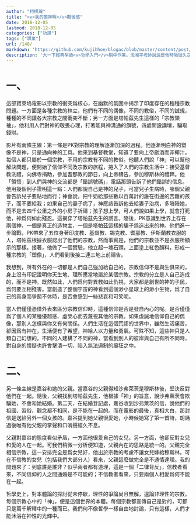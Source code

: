 ```yaml
---
author: "柯棋瀚"
title: "<v>我的箇神啊</v>觀後感"
date: 2018-12-05
lastmod: 2018-12-05
categories: ["功課"]
tags: ["課業"]
url: /140/
markdown: 'https://github.com/kujihhoe/blogac/blob/master/content/post/140uf.md'
description: '大一下經典硏讀<v>哲學入門</v>期中作業。沈湘平老師說這是他時隔很久之後再一次囘到學校的講臺。老師講課也很不錯，雖然內容太淺。繁簡自動轉換，可能有誤。'
---
```


# 一、

這部寶萊塢電影以宗教的衝突爲核心，在幽默的氛圍中揭示了印度存在的種種宗教問題。一方面是各種宗教的林立，他們有不同的偶像，不同的教俗，不同的誡規，種種的不同讓各大宗教之間衝突不斷；另一方面是塔帕茲先生這樣的「宗教領袖」，他利用人們對神的敬畏心理，打著能與神溝通的旗號，四處開設講壇，騙取錢財。

影片有兩條主線：第一條是PK對宗教的理解逐漸加深的過程。他逐漸明白神的塑像不是神，只是通向神的工具。他來到基督教堂，知道了要向上帝獻酒而非椰汁。每個人都只屬於一個宗教，不用的宗教有不同的教俗。他聽人們說「神」可以幫他解決問題，便開始了信仰不同及宗教的旅程，捲入了人們的宗教生活中：接受基督教洗禮，向佛寺捐助，參加耆那教的節日，向上帝禱告，參加穆斯林的禮拜。他「領悟」到人們與神的交流都是「錯誤號碼」，電話那頭告訴了他們錯誤的信息。他用幾個例子證明這一點：人們都說自己是神的兒子，可當兒子生病時，哪個父親會告訴兒子要貼地而行；神會說，把牛奶給那些數以百萬計的誰在街邊的苦難的孩子，而不要給我；如果自己的妻子病了，神應該告訴他去給妻子治病，多陪陪她，而不是去四千公里之外的小房子祈禱；孩子想上學，可人們說如果上學，就會打死他，神爲何如此殘忍。這揭穿了塔帕茲先生的謊言。隨後，PK意識到世界上存在兩個神，一個是真正的造物主，一個是塔帕茲這樣的騙子爲造出來的神。他們進一步論戰，PK帶來了五位身著印度教、基督教、錫克教、耆那教、伊斯蘭教衣服的人，塔帕茲根據衣服認出了他們的宗教，然而事實是，他們的宗教並不是衣服所顯示的那樣。接著，他做了一個實驗，他立起一塊石頭，上面塗上紅色顏料，形成一種宗教的「塑像」，人們看到後接二連三地上前禱告。

我想到，所有外在的一切都是人們自己強加給自己的，宗教信仰不是與生俱來的，身上沒有印記證明你天生地、理所應當地屬於某個宗教。宗教的分立是人自己造成的，而不是神。既然如此，人們爲何對異教如此仇視，大家都是創世的神的子民，爲何要互相殘害。當創造了整個宇宙的神看到這個渺小星球上的渺小生物，爲了自己的真身而爭鬭不休時，是否會感到一絲悲哀和可笑呢。

當人們僅僅憑借外表來區分宗教信仰時，這種信仰是否是發自內心的呢。是否僅僅爲了個人的某種優越感、虛榮心而去蔑視其他的宗教。如果虔誠地信仰自己的偶像，那別人怎樣與你又有何關係。人們生活在這個荒謬的世界中，雖然生活痛苦，卻因爲有神在，生活便有了希望，神給人以力量和勇氣。可殊不知，這些神只是人類自己幻想的。不同的人建構了不同的神，當看到別人的彼岸與自己有所不同時，對自身的懷疑也許會擊潰一切，陷入無法遏制的癲狂之中。

# 二、

另一條主線是嘉谷和她的父親。當嘉谷的父親得知沙弗萊茨是穆斯林後，堅決反對他們在一起。隨後，父親找到塔帕茲先生，他根據「神」的旨意，說沙弗萊茨會欺騙她，不會和她結婚。第二天，在結婚登記處，嘉谷收到沙弗萊茨的信，說他們的祖國、習俗、觀念都不相同，是不能在一起的。而在電影的最後，真相大白，那封信是送給另外一個女孩的。嘉谷提到她父親很愛她，小時候她寫了第一首詩，朗誦過後唯有他父親的掌聲和口哨聲經久不息。

父親對嘉谷的態度看似矛盾，一方面他很愛自己的女兒，另一方面，他卻反對女兒和愛的人在一起。可我們稍微一分析便知道，父親內在的思路是統一的。父親完全相信宗教，這一安排完全是爲女兒好，他出於宗教的考慮不讓女兒嫁給穆斯林。可在不信教的女兒（包括我們大部分人）看來，父親這麼做完全是不通情達理。我的問題來了：到底誰是誰非？似乎兩者都有道理，這是一個「二律背反」，信教者看來，不同信仰的人之間通婚是不可能的；不信教者看來，只要兩個人相愛爲何不能在一起。

哲學史上，對本體論的探討從未停歇，理性的爭論尚且無解，遑論非理性的宗教。每個宗教心中的「神」，便是這個世界的本體。每個宗教都宣傳自己是對的，可都只是萬千解釋中的一種而已。我們何不像哲學一樣自由地討論，只有這樣，人們才能沐浴在神性的光輝中。
